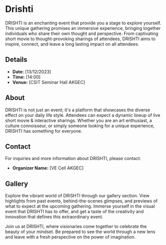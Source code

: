 # Drishti
DRISHTI is an enchanting event that provide you a stage to explore yourself. This unique gathering promises an immersive experience, bringing together individuals who share their own thought and perspective. From captivating short movie to thought-provoking sharings of attendees, DRISHTI aims to inspire, connect, and leave a 
 long lasting impact on all attendees.

## Details

- **Date:** [13/12/2023]
- **Time:** [14:00]
- **Venue:** [CSIT Seminar Hall AKGEC]

## About

DRISHTI is not just an event; it's a platform that showcases the diverse effect on your daily life style. Attendees can expect a dynamic lineup of live short movie & interactive sharings. Whether you are an art enthusiast, a culture connoisseur, or simply someone looking for a unique experience, DRISHTI has something for everyone.

## Contact

For inquiries and more information about DRISHTI, please contact:

- **Organizer Name:** [VE Cell AKGEC]
## Gallery

Explore the vibrant world of DRISHTI through our gallery section. View highlights from past events, behind-the-scenes glimpses, and previews of what to expect at the upcoming gathering. Immerse yourself in the visual event that DRISHTI has to offer, and get a taste of the creativity and innovation that defines this extraordinary event.


Join us at DRISHTI, where visionaries come together to celebrate the beauty of your mindset. Be prepared to see the world through a new lens and leave with a fresh perspective on the power of imagination.
